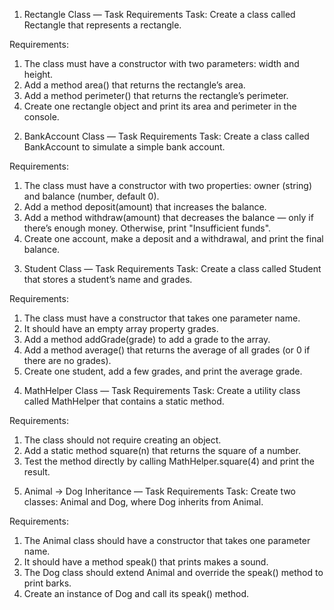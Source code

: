  1) Rectangle Class — Task Requirements
Task: Create a class called Rectangle that represents a rectangle.

Requirements:
1. The class must have a constructor with two parameters: width and height.
2. Add a method area() that returns the rectangle’s area.
3. Add a method perimeter() that returns the rectangle’s perimeter.
4. Create one rectangle object and print its area and perimeter in the console.


 2) BankAccount Class — Task Requirements
Task: Create a class called BankAccount to simulate a simple bank account.

Requirements:
1. The class must have a constructor with two properties: owner (string) and balance (number, default 0).
2. Add a method deposit(amount) that increases the balance.
3. Add a method withdraw(amount) that decreases the balance — only if there’s enough money. Otherwise, print    "Insufficient funds".
4. Create one account, make a deposit and a withdrawal, and print the final balance.


 3) Student Class — Task Requirements
Task: Create a class called Student that stores a student’s name and grades.

Requirements: 
1. The class must have a constructor that takes one parameter name.
2. It should have an empty array property grades.
3. Add a method addGrade(grade) to add a grade to the array.
4. Add a method average() that returns the average of all grades (or 0 if there are no grades).
5. Create one student, add a few grades, and print the average grade.


 4) MathHelper Class — Task Requirements
Task: Create a utility class called MathHelper that contains a static method.

Requirements:
1. The class should not require creating an object.
2. Add a static method square(n) that returns the square of a number.
3. Test the method directly by calling MathHelper.square(4) and print the result.


 5) Animal → Dog Inheritance — Task Requirements
Task: Create two classes: Animal and Dog, where Dog inherits from Animal.

Requirements:
1. The Animal class should have a constructor that takes one parameter name.
2. It should have a method speak() that prints <name> makes a sound.
3. The Dog class should extend Animal and override the speak() method to print <name> barks.
4. Create an instance of Dog and call its speak() method.